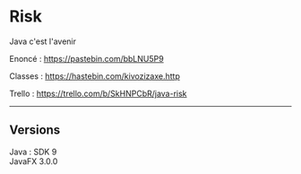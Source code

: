 # Risk
Java c'est l'avenir 

Enoncé : https://pastebin.com/bbLNU5P9

Classes : https://hastebin.com/kivozizaxe.http

Trello : https://trello.com/b/SkHNPCbR/java-risk

-------------------------------------------------------------

## Versions

Java : SDK 9  
JavaFX 3.0.0
